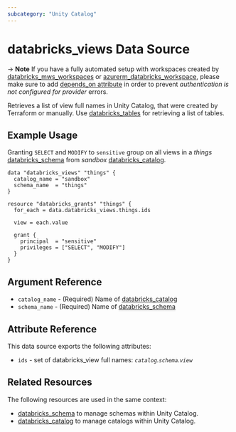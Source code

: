 ```yaml
---
subcategory: "Unity Catalog"
---
```

# databricks_views Data Source

-> **Note** If you have a fully automated setup with workspaces created by [databricks_mws_workspaces](../resources/mws_workspaces.md) or [azurerm_databricks_workspace](https://registry.terraform.io/providers/hashicorp/azurerm/latest/docs/resources/databricks_workspace), please make sure to add [depends_on attribute](../index.md#data-resources-and-authentication-is-not-configured-errors) in order to prevent _authentication is not configured for provider_ errors.

Retrieves a list of view full names in Unity Catalog, that were created by Terraform or manually. Use [databricks_tables](tables.md) for retrieving a list of tables.

## Example Usage

Granting `SELECT` and `MODIFY` to `sensitive` group on all views in a _things_ [databricks_schema](../resources/schema.md) from _sandbox_ [databricks_catalog](../resources/catalog.md).

```hcl
data "databricks_views" "things" {
  catalog_name = "sandbox"
  schema_name  = "things"
}

resource "databricks_grants" "things" {
  for_each = data.databricks_views.things.ids

  view = each.value

  grant {
    principal  = "sensitive"
    privileges = ["SELECT", "MODIFY"]
  }
}
```

## Argument Reference

* `catalog_name` - (Required) Name of [databricks_catalog](../resources/catalog.md)
* `schema_name` - (Required) Name of [databricks_schema](../resources/schema.md)

## Attribute Reference

This data source exports the following attributes:

* `ids` - set of databricks_view full names: *`catalog`.`schema`.`view`*

## Related Resources

The following resources are used in the same context:

* [databricks_schema](../resources/schema.md) to manage schemas within Unity Catalog.
* [databricks_catalog](../resources/catalog.md) to manage catalogs within Unity Catalog.
